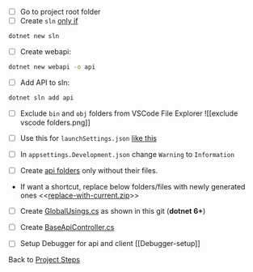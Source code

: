 - [ ] Go to project root folder
- [ ] Create `sln` [only if](https://stackoverflow.com/questions/24436042/why-and-when-should-i-ever-be-using-sln-files)
```bash
dotnet new sln
```

- [ ] Create webapi:
```bash
dotnet new webapi -o api
```

- [ ] Add API to sln: 
```bash
dotnet sln add api
```

- [ ] Exclude `bin` and `obj` folders from VSCode File Explorer
![[exclude vscode folders.png]]

- [ ] Use this for `launchSettings.json` [like this](https://github.com/mrtabaa/HealthApp/blob/dotnet6/api/Properties/launchSettings.json)

- [ ] In `appsettings.Development.json` change `Warning` to `Information`

- [ ] Create [api folders](https://github.com/mrtabaa/HealthApp/tree/dotnet6/api) only without their files.
* If want a shortcut, replace below folders/files with newly generated ones
<<[replace-with-current.zip](../media/replace-with-current.zip)>>

- [ ] Create [GlobalUsings.cs](https://github.com/mrtabaa/HealthApp/blob/dotnet6/api/GlobalUsing.cs) as shown in this git (**dotnet 6+**)

- [ ] Create [BaseApiController.cs](https://github.com/mrtabaa/HealthApp/blob/dotnet6/api/Controllers/BaseApiController.cs)

- [ ] Setup Debugger for api and client [[Debugger-setup]]

Back to [Project Steps](obsidian://open?vault=Obsidian&file=Programming%2FProjects-Steps%2FProject%20Steps)